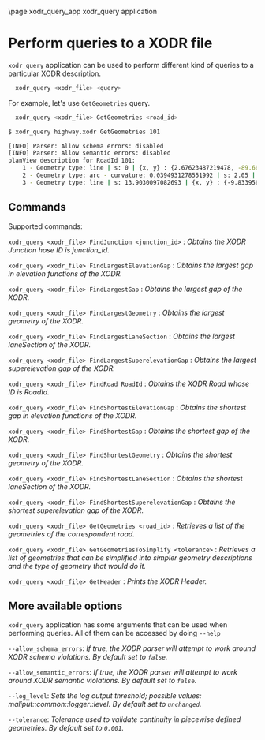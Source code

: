 \page xodr_query_app xodr_query application

# Perform queries to a XODR file

`xodr_query` application can be used to perform different kind of queries to a particular XODR description.


```bash
  xodr_query <xodr_file> <query>
```

For example, let's use `GetGeometries` query.
```bash
  xodr_query <xodr_file> GetGeometries <road_id>
```

```bash
$ xodr_query highway.xodr GetGeometries 101

[INFO] Parser: Allow schema errors: disabled
[INFO] Parser: Allow semantic errors: disabled
planView description for RoadId 101:
	1 - Geometry type: line | s: 0 | {x, y} : {2.67623487219478, -89.6625048603155} | hdg: 2.51459637064416
	2 - Geometry type: arc - curvature: 0.0394931278551992 | s: 2.05 | {x, y} : {1.01603038272228, -88.4596464468541} | hdg: 2.51460260559547
	3 - Geometry type: line | s: 13.9030097082693 | {x, y} : {-9.8339561755489, -83.9624505062969} | hdg: 2.98271503347307

```

## Commands

Supported commands:

`xodr_query <xodr_file> FindJunction <junction_id>` : *Obtains the XODR Junction hose ID is junction_id.*

`xodr_query <xodr_file> FindLargestElevationGap` :  *Obtains the largest gap in elevation functions of the XODR.*

`xodr_query <xodr_file> FindLargestGap` : *Obtains the largest gap of the XODR.*

`xodr_query <xodr_file> FindLargestGeometry` : *Obtains the largest geometry of the XODR.*

`xodr_query <xodr_file> FindLargestLaneSection` : *Obtains the largest laneSection of the XODR.*

`xodr_query <xodr_file> FindLargestSuperelevationGap` : *Obtains the largest superelevation gap of the XODR.*

`xodr_query <xodr_file> FindRoad RoadId` : *Obtains the XODR Road whose ID is RoadId.*

`xodr_query <xodr_file> FindShortestElevationGap` : *Obtains the shortest gap in elevation functions of the XODR.*

`xodr_query <xodr_file> FindShortestGap` : *Obtains the shortest gap of the XODR.*

`xodr_query <xodr_file> FindShortestGeometry` : *Obtains the shortest geometry of the XODR.*

`xodr_query <xodr_file> FindShortestLaneSection` : *Obtains the shortest laneSection of the XODR.*

`xodr_query <xodr_file> FindShortestSuperelevationGap` : *Obtains the shortest superelevation gap of the XODR.*

`xodr_query <xodr_file> GetGeometries <road_id>` : *Retrieves a list of the geometries of the correspondent road.*

`xodr_query <xodr_file> GetGeometriesToSimplify <tolerance>` : *Retrieves a list of geometries that can be simplified into simpler geometry descriptions and the type of geometry that would do it.*

`xodr_query <xodr_file> GetHeader` : *Prints the XODR Header.*

## More available options

`xodr_query` application has some arguments that can be used when performing queries. All of them can be accessed by doing `--help`

`--allow_schema_errors`: *If true, the XODR parser will attempt to work around XODR schema violations. By default set to `false`.*

`--allow_semantic_errors`: *If true, the XODR parser will attempt to work around XODR semantic violations. By default set to `false`.*

`--log_level`: *Sets the log output threshold; possible values: maliput::common::logger::level. By default set to `unchanged`.*

`--tolerance`: *Tolerance used to validate continuity in piecewise defined geometries. By default set to `0.001`.*
